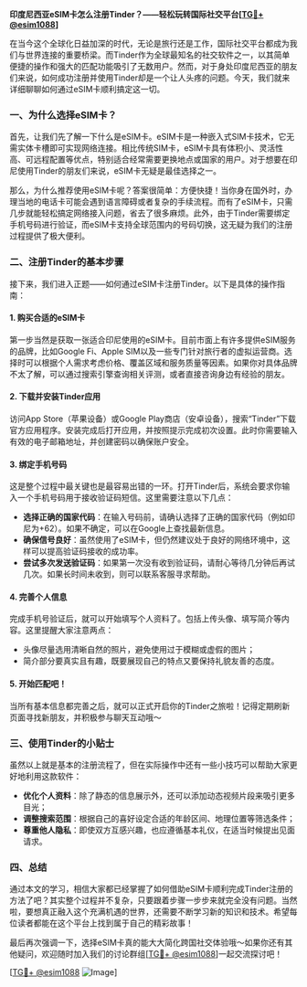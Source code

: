 **印度尼西亚eSIM卡怎么注册Tinder？——轻松玩转国际社交平台[[TG💪+ @esim1088](https://t.me/s/esim1088)]**

在当今这个全球化日益加深的时代，无论是旅行还是工作，国际社交平台都成为我们与世界连接的重要桥梁。而Tinder作为全球最知名的社交软件之一，以其简单便捷的操作和强大的匹配功能吸引了无数用户。然而，对于身处印度尼西亚的朋友们来说，如何成功注册并使用Tinder却是一个让人头疼的问题。今天，我们就来详细聊聊如何通过eSIM卡顺利搞定这一切。

### 一、为什么选择eSIM卡？

首先，让我们先了解一下什么是eSIM卡。eSIM卡是一种嵌入式SIM卡技术，它无需实体卡槽即可实现网络连接。相比传统SIM卡，eSIM卡具有体积小、灵活性高、可远程配置等优点，特别适合经常需要更换地点或国家的用户。对于想要在印尼使用Tinder的朋友们来说，eSIM卡无疑是最佳选择之一。

那么，为什么推荐使用eSIM卡呢？答案很简单：方便快捷！当你身在国外时，办理当地的电话卡可能会遇到语言障碍或者复杂的手续流程。而有了eSIM卡，只需几步就能轻松搞定网络接入问题，省去了很多麻烦。此外，由于Tinder需要绑定手机号码进行验证，而eSIM卡支持全球范围内的号码切换，这无疑为我们的注册过程提供了极大便利。

### 二、注册Tinder的基本步骤

接下来，我们进入正题——如何通过eSIM卡注册Tinder。以下是具体的操作指南：

#### 1. 购买合适的eSIM卡

第一步当然是获取一张适合印尼使用的eSIM卡。目前市面上有许多提供eSIM服务的品牌，比如Google Fi、Apple SIM以及一些专门针对旅行者的虚拟运营商。选择时可以根据个人需求考虑价格、覆盖区域和服务质量等因素。如果你对具体品牌不太了解，可以通过搜索引擎查询相关评测，或者直接咨询身边有经验的朋友。

#### 2. 下载并安装Tinder应用

访问App Store（苹果设备）或Google Play商店（安卓设备），搜索“Tinder”下载官方应用程序。安装完成后打开应用，并按照提示完成初次设置。此时你需要输入有效的电子邮箱地址，并创建密码以确保账户安全。

#### 3. 绑定手机号码

这是整个过程中最关键也是最容易出错的一环。打开Tinder后，系统会要求你输入一个手机号码用于接收验证码短信。这里需要注意以下几点：

- **选择正确的国家代码**：在输入号码前，请确认选择了正确的国家代码（例如印尼为+62）。如果不确定，可以在Google上查找最新信息。
- **确保信号良好**：虽然使用了eSIM卡，但仍然建议处于良好的网络环境中，这样可以提高验证码接收的成功率。
- **尝试多次发送验证码**：如果第一次没有收到验证码，请耐心等待几分钟后再试几次。如果长时间未收到，则可以联系客服寻求帮助。

#### 4. 完善个人信息

完成手机号验证后，就可以开始填写个人资料了。包括上传头像、填写简介等内容。这里提醒大家注意两点：

- 头像尽量选用清晰自然的照片，避免使用过于模糊或虚假的图片；
- 简介部分要真实且有趣，既要展现自己的特点又要保持礼貌友善的态度。

#### 5. 开始匹配吧！

当所有基本信息都完善之后，就可以正式开启你的Tinder之旅啦！记得定期刷新页面寻找新朋友，并积极参与聊天互动哦～

### 三、使用Tinder的小贴士

虽然以上就是基本的注册流程了，但在实际操作中还有一些小技巧可以帮助大家更好地利用这款软件：

- **优化个人资料**：除了静态的信息展示外，还可以添加动态视频片段来吸引更多目光；
- **调整搜索范围**：根据自己的喜好设定合适的年龄区间、地理位置等筛选条件；
- **尊重他人隐私**：即使双方互感兴趣，也应遵循基本礼仪，在适当时候提出见面请求。

### 四、总结

通过本文的学习，相信大家都已经掌握了如何借助eSIM卡顺利完成Tinder注册的方法了吧？其实整个过程并不复杂，只要跟着步骤一步步来就完全没有问题。当然啦，要想真正融入这个充满机遇的世界，还需要不断学习新的知识和技术。希望每位读者都能在这个平台上找到属于自己的精彩故事！

最后再次强调一下，选择eSIM卡真的能大大简化跨国社交体验哦～如果你还有其他疑问，欢迎随时加入我们的讨论群组[[TG💪+ @esim1088](https://t.me/s/esim1088)]一起交流探讨吧！

[[TG💪+ @esim1088](https://t.me/s/esim1088) ![Image](https://i.postimg.cc/4NQfJmqS/Snipaste-2025-05-13-00-14-12.png)]